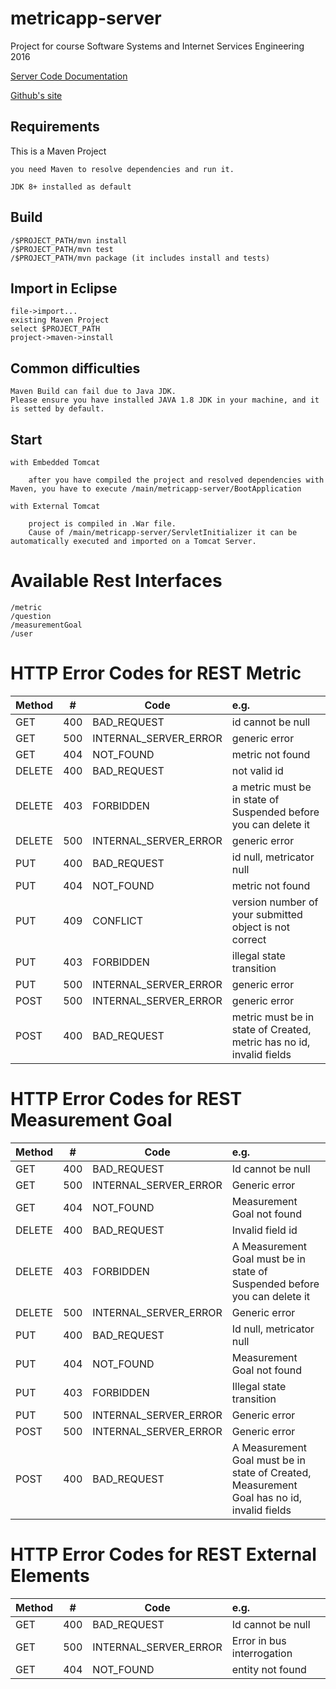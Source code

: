 # metricapp-server
Project for course Software Systems and Internet Services Engineering 2016

[Server Code Documentation](http://metricappteam.github.io/metricapp-server/javadocs/)

[Github's site](http://metricappteam.github.io/metricapp-server/)

## Requirements
This is a Maven Project
	
	you need Maven to resolve dependencies and run it. 

	JDK 8+ installed as default

## Build

	/$PROJECT_PATH/mvn install
	/$PROJECT_PATH/mvn test
	/$PROJECT_PATH/mvn package (it includes install and tests)

## Import in Eclipse
	
	file->import...
	existing Maven Project
	select $PROJECT_PATH
	project->maven->install

## Common difficulties
	
	Maven Build can fail due to Java JDK.
	Please ensure you have installed JAVA 1.8 JDK in your machine, and it is setted by default.

## Start

	with Embedded Tomcat

		after you have compiled the project and resolved dependencies with Maven, you have to execute /main/metricapp-server/BootApplication

	with External Tomcat

		project is compiled in .War file. 
		Cause of /main/metricapp-server/ServletInitializer it can be automatically executed and imported on a Tomcat Server.

# Available Rest Interfaces
	
	/metric
	/question
	/measurementGoal
	/user
	
# HTTP Error Codes for REST Metric
| Method      | #           | Code  | e.g. |  
| --------------- |-----| -----|:--------------------------------------------------|
| GET   | 400 | BAD_REQUEST | id cannot be null |  
| GET	 | 500 | INTERNAL_SERVER_ERROR | 	generic error | 
| GET	 | 404 | NOT_FOUND	 | metric not found | 
| DELETE | 	400 | BAD_REQUEST | 	not valid id | 
| DELETE | 	403 | FORBIDDEN | 	a metric must be in state of Suspended before you can delete it | 
| DELETE | 	500 | INTERNAL_SERVER_ERROR | 	generic error | 
| PUT | 	400 | BAD_REQUEST | 	 id null, metricator null | 
| PUT | 	404 | NOT_FOUND | 	metric not found | 
| PUT | 	409 | CONFLICT | 	version number of your submitted object is not correct | 
| PUT | 	403 | FORBIDDEN | 	illegal state transition | 
| PUT | 	500 | INTERNAL_SERVER_ERROR | 	generic error | 
| POST | 	500 | INTERNAL_SERVER_ERROR | 	generic error | 
| POST | 	400 | BAD_REQUEST	 | metric must be in state of Created, metric has no id, invalid fields | 

# HTTP Error Codes for REST Measurement Goal
| Method |  #  | Code |  e.g. | 
| --------------- |-----| -----|:--------------------------------------------------|
| GET | 	400 | 	BAD_REQUEST | 	Id cannot be null | 
| GET | 	500 | 	INTERNAL_SERVER_ERROR | 	Generic error | 
| GET | 	404 | 	NOT_FOUND | 	Measurement Goal not found | 
| DELETE | 	400 | 	BAD_REQUEST | 	Invalid field id | 
| DELETE | 	403 | 	FORBIDDEN | 	A Measurement Goal must be in state of Suspended before you can delete it | 
| DELETE | 	500 | 	INTERNAL_SERVER_ERROR | 	Generic error | 
| PUT | 	400 | 	BAD_REQUEST | 	Id null, metricator null | 
| PUT | 	404 | 	NOT_FOUND | 	Measurement Goal not found | 
| PUT | 	403 | 	FORBIDDEN | 	Illegal state transition | 
| PUT | 	500 | 	INTERNAL_SERVER_ERROR | 	Generic error | 
| POST | 	500 | 	INTERNAL_SERVER_ERROR | 	Generic error | 
| POST | 	400 | 	BAD_REQUEST | 	A Measurement Goal must be in state of Created, Measurement Goal has no id, invalid fields | 
    
# HTTP Error Codes for REST External Elements
| Method |  #  | Code |  e.g. | 
| --------------- |-----| -----|:--------------------------------------------------|
| GET | 	400 | 	BAD_REQUEST | 	Id cannot be null | 
| GET | 	500 | 	INTERNAL_SERVER_ERROR | 	Error in bus interrogation | 
| GET | 	404 | 	NOT_FOUND | 	entity not found | 


